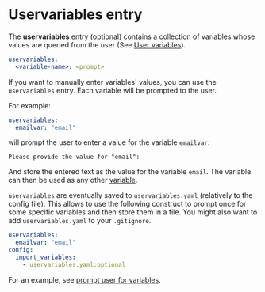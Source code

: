 # Uservariables entry

The **uservariables** entry (optional) contains a collection of variables
whose values are queried from the user
(See [User variables](config-variables.md)).

```yaml
uservariables:
  <variable-name>: <prompt>
```

If you want to manually enter variables' values, you can use the
`uservariables` entry. Each variable will be prompted to the user.

For example:
```yaml
uservariables:
  emailvar: "email"
```

will prompt the user to enter a value for the variable `emailvar`:
```
Please provide the value for "email":
```

And store the entered text as the value for the variable `email`.
The variable can then be used as any other [variable](config-file.md#variables).

`uservariables` are eventually saved to `uservariables.yaml` (relatively to the
config file).
This allows to use the following construct to prompt once for some specific variables and
then store them in a file. You might also want to add `uservariables.yaml` to your `.gitignore`.
```yaml
uservariables:
  emailvar: "email"
config:
  import_variables:
    - uservariables.yaml:optional
```

For an example, see [prompt user for variables](howto/prompt-user-for-variables.md).
